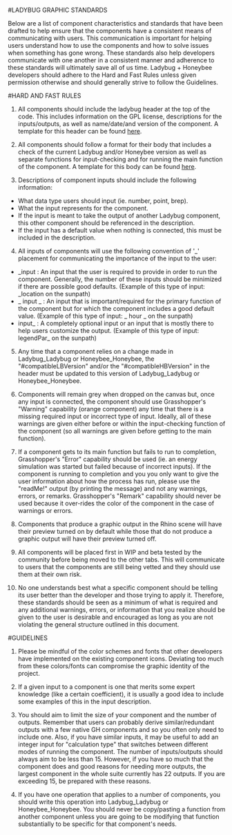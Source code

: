 #LADYBUG GRAPHIC STANDARDS

Below are a list of component characteristics and standards that have been drafted to help ensure that the components have a consistent means of communicating with users.
This communication is important for helping users understand how to use the components and how to solve issues when something has gone wrong.
These standards also help developers communicate with one another in a consistent manner and adherence to these standards will ultimately save all of us time.
Ladybug + Honeybee developers should adhere to the Hard and Fast Rules unless given permission otherwise and should generally strive to follow the Guidelines.


#HARD AND FAST RULES

1) All components should include the ladybug header at the top of the code.  This includes information on the GPL license, descriptions for the inputs/outputs, as well as name/date/and version of the component.  A template for this header can be found [here](https://github.com/mostaphaRoudsari/ladybug/blob/master/resources/Ladybug_Header_Template.py).

2) All components should follow a format for their body that includes a check of the current Ladybug and/or Honeybee version as well as separate functions for input-checking and for running the main function of the component.  A template for this body can be found [here](https://github.com/mostaphaRoudsari/ladybug/blob/master/resources/Ladybug_Body_Template.py).

3) Descriptions of component inputs should include the following information:

* What data type users should input (ie. number, point, brep).
* What the input represents for the component.
* If the input is meant to take the output of another Ladybug component, this other component should be referenced in the description.
* If the input has a default value when nothing is connected, this must be included in the description.

4) All inputs of components will use the following convention of '_' placement for communicating the importance of the input to the user:

* _input : An input that the user is required to provide in order to run the component.  Generally, the number of these inputs should be minimized if there are possible good defaults. (Example of this type of input: _location on the sunpath)
* _ input _ : An input that is important/required for the primary function of the component but for which the component includes a good default value. (Example of this type of input: _ hour _ on the sunpath)
* input_ : A completely optional input or an input that is mostly there to help users customize the output. (Example of this type of input: legendPar_ on the sunpath)

5) Any time that a component relies on a change made in Ladybug_Ladybug or Honeybee_Honeybee, the "#compatibleLBVersion" and/or the "#compatibleHBVersion" in the header must be updated to this version of Ladybug_Ladybug or Honeybee_Honeybee.

6) Components will remain grey when dropped on the canvas but, once any input is connected, the component should use Grasshopper's "Warning" capability (orange component) any time that there is a missing required input or incorrect type of input.  Ideally, all of these warnings are given either before or within the input-checking function of the component (so all warnings are given before getting to the main function).

7) If a component gets to its main function but fails to run to completion, Grasshopper's "Error" capability should be used (ie. an energy simulation was started but failed because of incorrect inputs).  If the component is running to completion and you you only want to give the user information about how the process has run, please use the "readMe!" output (by printing the message) and not any warnings, errors, or remarks.  Grasshopper's "Remark" capability should never be used because it over-rides the color of the component in the case of warnings or errors.

8) Components that produce a graphic output in the Rhino scene will have their preview turned on by default while those that do not produce a graphic output will have their preview turned off.

9) All components will be placed first in WIP and beta tested by the community before being moved to the other tabs.  This will communicate to users that the components are still being vetted and they should use them at their own risk.

10) No one understands best what a specific component should be telling its user better than the developer and those trying to apply it.  Therefore, these standards should be seen as a minimum of what is required and any additional warnings, errors, or information that you realize should be given to the user is desirable and encouraged as long as you are not violating the general structure outlined in this document.




#GUIDELINES

1) Please be mindful of the color schemes and fonts that other developers have implemented on the existing component icons.  Deviating too much from these colors/fonts can compromise the graphic identity of the project.

2) If a given input to a component is one that merits some expert knowledge (like a certain coefficient), it is usually a good idea to include some examples of this in the input description.

3) You should aim to limit the size of your component and the number of outputs.  Remember that users can probably derive similar/redundant outputs with a few native GH components and so you often only need to include one.  Also, if you have similar inputs, it may be useful to add an integer input for "calculation type" that switches between different modes of running the component.  The number of inputs/outputs should always aim to be less than 15.  However, if you have so much that the component does and good reasons for needing more outputs, the largest component in the whole suite currently has 22 outputs. If you are exceeding 15, be prepared with these reasons.

4) If you have one operation that applies to a number of components, you should write this operation into Ladybug_Ladybug or Honeybee_Honeybee.  You should never be copy/pasting a function from another component unless you are going to be modifying that function substantially to be specific for that component's needs.
